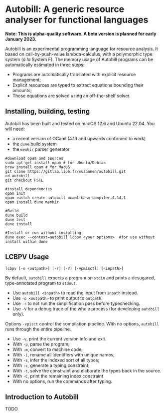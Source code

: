 # Autobill: A generic resource analyser for functional languages 

**Note: This is alpha-quality software. A beta version is planned for early January 2023.**

Autobill is an experimental programming language for resource analysis. It based
on call-by-push-value lambda-calculus, with a polymorphic type system (*à la*
System F). The memory usage of Autobill programs can be automatically estimated
in three steps:
- Programs are automatically translated with explicit resource management;
- Explicit resources are typed to extract equations bounding their amounts;
- Those equations are solved using an off-the-shelf solver. 


## Installing, building, testing 

Autobill has been built and tested on macOS 12.6 and Ubuntu 22.04. You will need:
- a recent version of OCaml (4.13 and upwards confirmed to work)
- the `dune` build system
- the `menhir` parser generator

``` shell
#download opam and sources 
sudo apt-get install opam # for Ubuntu/Debian 
brew install opam # for MacOS 
git clone https://gitlab.lip6.fr/suzanneh/autobill.git
cd autobill
git checkout PSTL

#install dependencies
opam init
opam switch create autobill ocaml-base-compiler.4.14.1
opam install dune menhir 

#Build
dune build
dune test
dune install 

#Install or run without installing
dune exec --context=autobill lcbpv <your options>  #for use without install within dune
```

## LCBPV Usage 

``` 
lcbpv [-o <outpath>] [-r] [-V] [-vpmisctl] [<inpath>]
```

By default, `autobill` expects a program on `stdin` and prints a desugared,
type-annotated program to `stdout`. 
- Use `autobill <inpath>` to read the input from `inpath` instead.
- Use `-o <outpath>` to print output to `outpath`. 
- Use `-r` to not run the simplification pass before typechecking.
- Use `-V` for a debug trace of the whole process (for developing `autobill` only).

Options `-vpisct` control the compilation pipeline. With no options, `autobill`
runs through the entire pipeline.
- Use `-v`, print the current version info and exit. 
- With `-p`, parse the program;
- With `-m`, convert to machine code;
- With `-i`, rename all identifiers with unique names;
- With `-s`, infer the indexed sort of all types;
- With `-c`, generate a typing constraint;
- With `-t`, solve the constraint and elaborate the types back in the source.
- With `-C`, print the remaining index constraint 
- With no options, run the commands after typing. 

## Introduction to Autobill
 
TODO

